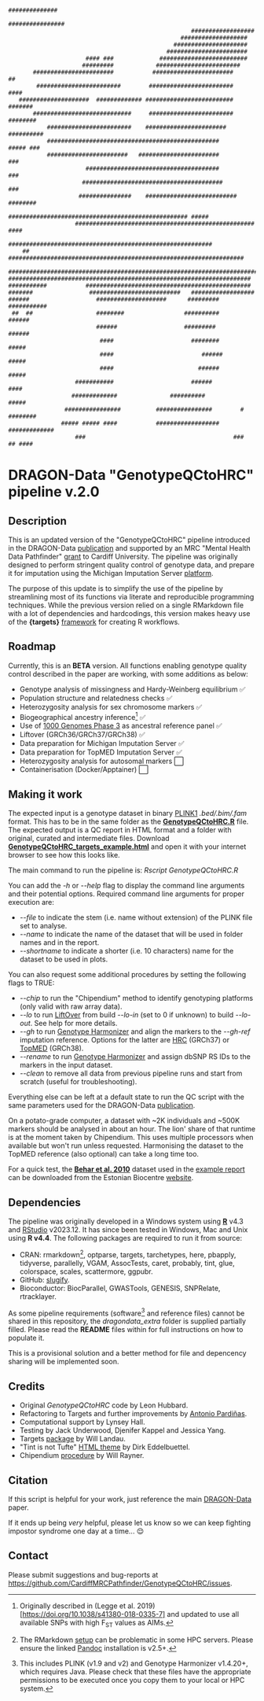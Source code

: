                                                                  ##############  
                                                           ################      
                                                        ##################       
                                                     ###################         
                                                   #####################         
                                                 #######################         
                          #### ###             #########################         
                         #########            ########################           
           #######################           #######################      ##     
            ########################        ########################     ####    
       ####################  ############# #########################   #######   
           ############################     ########################   ########  
               ########################    #######################     ##########
               #################################################        ##### ###
               #######################   #######################          ###    
                          ######################################          ###    
                         ########################################          ###   
                        ###############    ##########################   ######## 
                        ################################################### #####
                       ###################################################   ####
                       ##########################################################
        ##    ###################################################################
      ########################################################################## 
    #####################################################################        
    ###########           ###############################################        
    #######                ##########################   ##################       
    ######                   ####################      #########  ###########    
     ##  ##                  ########                 ##########       ######    
                             ######                   #########         ######   
                              ####                      ########         #####   
                              ####                         ######        #####   
                              ####                        ######          #####  
                       ###########                      ######             ####  
                      #############               ##########               ##### 
                    ################          ################        # ######## 
                   ##### ##### ####           ##################    #############
                       ###                                          ###   ## ####
 
# DRAGON-Data "GenotypeQCtoHRC" pipeline v.2.0

## Description
This is an updated version of the "GenotypeQCtoHRC" pipeline introduced in the DRAGON-Data [publication](https://doi.org/10.1192%2Fbjo.2022.636) and supported by an MRC "Mental Health Data Pathfinder" [grant](https://gtr.ukri.org/projects?ref=MC_PC_17212) to Cardiff University. The pipeline was originally designed to perform stringent quality control of genotype data, and prepare it for imputation using the Michigan Imputation Server [platform](https://imputationserver.sph.umich.edu/).
 
The purpose of this update is to simplify the use of the pipeline by streamlining most of its functions via literate and reproducible programming techniques. While the previous version relied on a single RMarkdown file with a lot of dependencies and hardcodings, this version makes heavy use of the **{targets}** [framework](https://books.ropensci.org/targets/) for creating R workflows.

## Roadmap

Currently, this is an **BETA** version. All functions enabling genotype quality control described in the paper are working, with some additions as below:

- Genotype analysis of missingness and Hardy-Weinberg equilibrium :white_check_mark:
- Population structure and relatedness checks :white_check_mark:
- Heterozygosity analysis for sex chromosome markers :white_check_mark:
- Biogeographical ancestry inference[^1] :white_check_mark:
- Use of [1000 Genomes Phase 3](https://doi.org/10.1038/nature15393) as ancestral reference panel :white_check_mark:
- Liftover (GRCh36/GRCh37/GRCh38) :white_check_mark:
- Data preparation for Michigan Imputation Server :white_check_mark:
- Data preparation for TopMED Imputation Server :white_check_mark:
- Heterozygosity analysis for autosomal markers :white_large_square:
- Containerisation (Docker/Apptainer) :white_large_square:

## Making it work

The expected input is a genotype dataset in binary [PLINK1](https://www.cog-genomics.org/plink/1.9/data#make_bed) *.bed/.bim/.fam* format. This has to be in the same folder as the **[GenotypeQCtoHRC.R](GenotypeQCtoHRC.R)** file.
The expected output is a QC report in HTML format and a folder with original, curated and intermediate files. Download **[GenotypeQCtoHRC_targets_example.html](GenotypeQCtoHRC_targets_example.html)** and open it with your internet browser to see how this looks like.

The main command to run the pipeline is: *Rscript GenotypeQCtoHRC.R*

You can add the *-h* or *--help* flag to display the command line arguments and their potential options.
Required command line arguments for proper execution are:
- *--file* to indicate the stem (i.e. name without extension) of the PLINK file set to analyse.
- *--name* to indicate the name of the dataset that will be used in folder names and in the report.
- *--shortname* to indicate a shorter (i.e. 10 characters) name for the dataset to be used in plots.

You can also request some additional procedures by setting the following flags to TRUE:
- *--chip* to run the "Chipendium" method to identify genotyping platforms (only valid with raw array data).
- *--lo* to run [LiftOver](https://bioconductor.org/packages/release/workflows/html/liftOver.html) from build *--lo-in* (set to 0 if unknown) to build *--lo-out*. See help for more details.
- *--gh* to run [Genotype Harmonizer](https://github.com/molgenis/systemsgenetics/wiki/Genotype-Harmonizer) and align the markers to the *--gh-ref* imputation reference. Options for the latter are [HRC](https://imputationserver.sph.umich.edu) (GRCh37) or [TopMED](https://imputation.biodatacatalyst.nhlbi.nih.gov/) (GRCh38).
- *--rename* to run [Genotype Harmonizer](https://github.com/molgenis/systemsgenetics/wiki/Genotype-Harmonizer) and assign dbSNP RS IDs to the markers in the input dataset.
- *--clean* to remove all data from previous pipeline runs and start from scratch (useful for troubleshooting).

Everything else can be left at a default state to run the QC script with the same parameters used for the DRAGON-Data [publication](https://doi.org/10.1192%2Fbjo.2022.636). 

On a potato-grade computer, a dataset with ~2K individuals and ~500K markers should be analysed in about an hour. The lion' share of that runtime is at the moment taken by Chipendium. This uses multiple processors when available but won't run unless requested. Harmonising the dataset to the TopMED reference (also optional) can take a long time too.

For a quick test, the **[Behar et al. 2010](https://doi.org/10.1038/nature09103)** dataset used in the [example report](GenotypeQCtoHRC_targets_example.html) can be downloaded from the Estonian Biocentre [website](https://evolbio.ut.ee/jew/).

## Dependencies

The pipeline was originally developed in a Windows system using **[R](https://cran.r-project.org/)** v4.3 and [RStudio](https://posit.co/products/open-source/rstudio/) v2023.12. It has since been tested in Windows, Mac and Unix using **R v4.4**. The following packages are required to run it from source:
- CRAN: rmarkdown[^2], optparse, targets, tarchetypes, here, pbapply, tidyverse, parallelly, VGAM, AssocTests, caret, probably, tint, glue, colorspace, scales, scattermore, ggpubr.
- GitHub: [slugify](https://github.com/cannin/slugify/).
- Bioconductor: BiocParallel, GWASTools, GENESIS, SNPRelate, rtracklayer.

As some pipeline requirements (software[^3] and reference files) cannot be shared in this repository, the *dragondata_extra* folder is supplied partially filled. Please read the **README** files within for full instructions on how to populate it.

This is a provisional solution and a better method for file and depencency sharing will be implemented soon.

## Credits

- Original *GenotypeQCtoHRC* code by Leon Hubbard.
- Refactoring to Targets and further improvements by [Antonio Pardiñas](https://github.com/Pintaius).
- Computational support by Lynsey Hall.
- Testing by Jack Underwood, Djenifer Kappel and Jessica Yang.
- Targets [package](https://docs.ropensci.org/targets/) by Will Landau.
- "Tint is not Tufte" [HTML theme](https://github.com/eddelbuettel/tint) by Dirk Eddelbuettel.
- Chipendium [procedure](https://www.chg.ox.ac.uk/~wrayner/strand/) by Will Rayner. 

## Citation

If this script is helpful for your work, just reference the main [DRAGON-Data](https://doi.org/10.1192/bjo.2022.636) paper. 

If it ends up being *very* helpful, please let us know so we can keep fighting impostor syndrome one day at a time... :relieved:

## Contact

Please submit suggestions and bug-reports at <https://github.com/CardiffMRCPathfinder/GenotypeQCtoHRC/issues>.

[^1]: Originally described in (Legge et al. 2019)[https://doi.org/10.1038/s41380-018-0335-7] and updated to use all available SNPs with high F<sub>ST</sub> values as AIMs.
[^2]: The RMarkdown [setup](https://bookdown.org/yihui/rmarkdown/installation.html) can be problematic in some HPC servers. Please ensure the linked [Pandoc](https://pandoc.org/) installation is v2.5+.
[^3]: This includes PLINK (v1.9 and v2) and Genotype Harmonizer v1.4.20+, which requires Java. Please check that these files have the appropriate permissions to be executed once you copy them to your local or HPC system.
